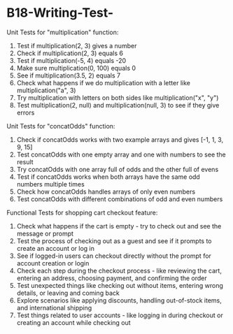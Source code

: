 # B18-Writing-Test-

 Unit Tests for "multiplication" function:

1. Test if multiplication(2, 3) gives a number
2. Check if multiplication(2, 3) equals 6
3. Test if multiplication(-5, 4) equals -20
4. Make sure multiplication(0, 100) equals 0
5. See if multiplication(3.5, 2) equals 7
6. Check what happens if we do multiplication with a letter like multiplication("a", 3)
7. Try multiplication with letters on both sides like multiplication("x", "y")
8. Test multiplication(2, null) and multiplication(null, 3) to see if they give errors

 Unit Tests for "concatOdds" function:

1. Check if concatOdds works with two example arrays and gives [-1, 1, 3, 9, 15]
2. Test concatOdds with one empty array and one with numbers to see the result
3. Try concatOdds with one array full of odds and the other full of evens
4. Test if concatOdds works when both arrays have the same odd numbers multiple times
5. Check how concatOdds handles arrays of only even numbers
6. Test concatOdds with different combinations of odd and even numbers

 Functional Tests for shopping cart checkout feature:

1. Check what happens if the cart is empty - try to check out and see the message or prompt
2. Test the process of checking out as a guest and see if it prompts to create an account or log in
3. See if logged-in users can checkout directly without the prompt for account creation or login
4. Check each step during the checkout process - like reviewing the cart, entering an address, choosing payment, and confirming the order
5. Test unexpected things like checking out without items, entering wrong details, or leaving and coming back
6. Explore scenarios like applying discounts, handling out-of-stock items, and international shipping
7. Test things related to user accounts - like logging in during checkout or creating an account while checking out
